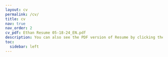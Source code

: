 ```yaml
---
layout: cv
permalink: /cv/
title: cv
nav: true
nav_order: 2
cv_pdf: Ethan Resume 05-18-24_EN.pdf
description: You can also see the PDF version of Resume by clicking the botton in the right top corner.
toc:
  sidebar: left
---
```

